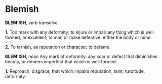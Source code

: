 # Blemish

**BLEM'ISH**, _verb transitive_

**1.** Too mark with any deformity; to injure or impair any thing which is well formed, or excellent; to mar, or make defective, either the body or mind.

**2.** To tarnish, as reputation or character; to defame.

**BLEM'ISH**, _noun_ Any mark of deformity; any scar or defect that diminishes beauty, or renders imperfect that which is well formed.

**1.** Reproach; disgrace; that which impairs reputation; taint; turpitude; deformity.